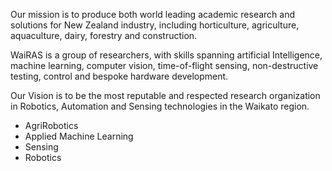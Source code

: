 Our mission is to produce both world leading academic research and solutions for New Zealand industry, including horticulture, agriculture, aquaculture, dairy, forestry and construction.

WaiRAS is a group of researchers, with skills spanning artificial Intelligence, machine learning, computer vision, time-of-flight sensing, non-destructive testing, control and bespoke hardware development.

Our Vision is to be the most reputable and respected research organization in Robotics, Automation and Sensing technologies in the Waikato region.

* AgriRobotics
* Applied Machine Learning
* Sensing
* Robotics

